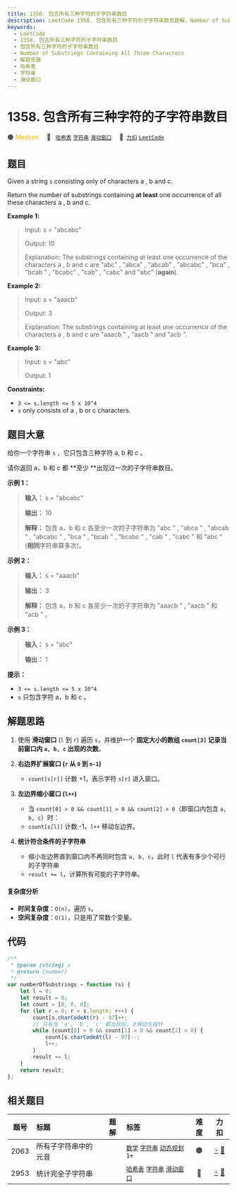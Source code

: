 ```yaml
---
title: 1358. 包含所有三种字符的子字符串数目
description: LeetCode 1358. 包含所有三种字符的子字符串数目题解，Number of Substrings Containing All Three Characters，包含解题思路、复杂度分析以及完整的 JavaScript 代码实现。
keywords:
  - LeetCode
  - 1358. 包含所有三种字符的子字符串数目
  - 包含所有三种字符的子字符串数目
  - Number of Substrings Containing All Three Characters
  - 解题思路
  - 哈希表
  - 字符串
  - 滑动窗口
---
```


# 1358. 包含所有三种字符的子字符串数目

🟠 <font color=#ffb800>Medium</font>&emsp; 🔖&ensp; [`哈希表`](/tag/hash-table.md) [`字符串`](/tag/string.md) [`滑动窗口`](/tag/sliding-window.md)&emsp; 🔗&ensp;[`力扣`](https://leetcode.cn/problems/number-of-substrings-containing-all-three-characters) [`LeetCode`](https://leetcode.com/problems/number-of-substrings-containing-all-three-characters)

## 题目

Given a string `s` consisting only of characters a , b and c.

Return the number of substrings containing **at least** one occurrence of all
these characters a , b and c.

**Example 1:**

> Input: s = "abcabc"
>
> Output: 10
>
> Explanation: The substrings containing at least one occurrence of the characters a , b and c are "abc" , "abca" , "abcab" , "abcabc" , "bca" , "bcab " , "bcabc" , "cab" , "cabc" and "abc" (**again**).

**Example 2:**

> Input: s = "aaacb"
>
> Output: 3
>
> Explanation: The substrings containing at least one occurrence of the characters a , b and c are "aaacb " , "aacb " and "acb ".

**Example 3:**

> Input: s = "abc"
>
> Output: 1

**Constraints:**

- `3 <= s.length <= 5 x 10^4`
- `s` only consists of a , b or c characters.

## 题目大意

给你一个字符串 `s` ，它只包含三种字符 a, b 和 c 。

请你返回 a，b 和 c 都 **至少 **出现过一次的子字符串数目。

**示例 1：**

> **输入：** s = "abcabc"
>
> **输出：** 10
>
> **解释：** 包含 a，b 和 c 各至少一次的子字符串为 "abc " , "abca " , "abcab " , "abcabc " , "bca " , "bcab " , "bcabc " , "cab " , "cabc " 和 "abc " (**相同**字符串算多次)。

**示例 2：**

> **输入：** s = "aaacb"
>
> **输出：** 3
>
> **解释：** 包含 a，b 和 c 各至少一次的子字符串为 "aaacb " , "aacb " 和 "acb " 。

**示例 3：**

> **输入：** s = "abc"
>
> **输出：** 1

**提示：**

- `3 <= s.length <= 5 x 10^4`
- `s` 只包含字符 a，b 和 c 。

## 解题思路

1. 使用 **滑动窗口** (`l` 到 `r`) 遍历 `s`，并维护一个 **固定大小的数组 `count[3]` 记录当前窗口内 `a, b, c` 出现的次数**。

2. **右边界扩展窗口 (`r` 从 `0` 到 `n-1`)**

   - `count[s[r]]` 计数 +1，表示字符 `s[r]` 进入窗口。

3. **左边界缩小窗口 (`l++`)**

   - 当 `count[0] > 0 && count[1] > 0 && count[2] > 0`（即窗口内包含 `a, b, c`）时：
   - `count[s[l]]` 计数 -1，`l++` 移动左边界。

4. **统计符合条件的子字符串**

   - 缩小左边界直到窗口内不再同时包含 `a, b, c`，此时 `l` 代表有多少个可行的子字符串
   - `result += l`，计算所有可能的子字符串。

#### 复杂度分析

- **时间复杂度**：`O(n)`，遍历 `s`。
- **空间复杂度**：`O(1)`，只是用了常数个变量。

## 代码

```javascript
/**
 * @param {string} s
 * @return {number}
 */
var numberOfSubstrings = function (s) {
	let l = 0;
	let result = 0;
	let count = [0, 0, 0];
	for (let r = 0; r < s.length; r++) {
		count[s.charCodeAt(r) - 97]++;
		// 只有当 'a', 'b', 'c' 都出现后，才移动左指针
		while (count[0] > 0 && count[1] > 0 && count[2] > 0) {
			count[s.charCodeAt(l) - 97]--;
			l++;
		}
		result += l;
	}
	return result;
};
```

## 相关题目

<!-- prettier-ignore -->
| 题号 | 标题 | 题解 | 标签 | 难度 | 力扣 |
| :------: | :------ | :------: | :------ | :------: | :------: |
| 2063 | 所有子字符串中的元音 |  |  [`数学`](/tag/math.md) [`字符串`](/tag/string.md) [`动态规划`](/tag/dynamic-programming.md) `1+` | 🟠 | [🀄️](https://leetcode.cn/problems/vowels-of-all-substrings) [🔗](https://leetcode.com/problems/vowels-of-all-substrings) |
| 2953 | 统计完全子字符串 |  |  [`哈希表`](/tag/hash-table.md) [`字符串`](/tag/string.md) [`滑动窗口`](/tag/sliding-window.md) | 🔴 | [🀄️](https://leetcode.cn/problems/count-complete-substrings) [🔗](https://leetcode.com/problems/count-complete-substrings) |